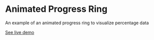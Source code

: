 # Animated Progress Ring

An example of an animated progress ring to visualize percentage data

[See live demo](http://ui.maurojflores.com/ui-components/progress-ring/progress-ring.html)